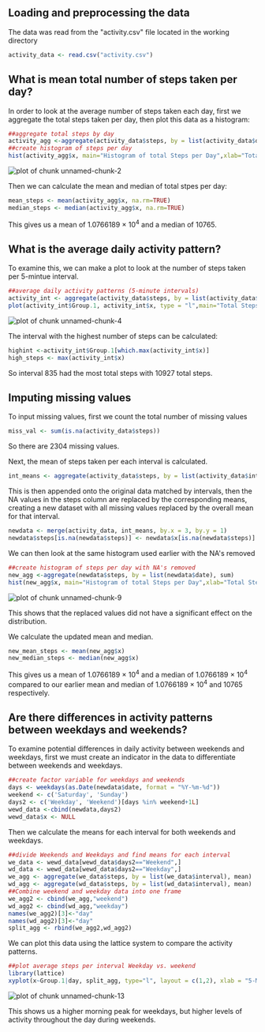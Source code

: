 
<h2><a id="user-content-loading-and-preprocessing-the-data" class="anchor" href="#loading-and-preprocessing-the-data" aria-hidden="true"><span class="octicon octicon-link"></span></a>Loading and preprocessing the data</h2>
The data was read from the "activity.csv" file located in the working directory

```r
activity_data <- read.csv("activity.csv")
```

<h2><a id="user-content-what-is-mean-total-number-of-steps-taken-per-day" class="anchor" href="#what-is-mean-total-number-of-steps-taken-per-day" aria-hidden="true"><span class="octicon octicon-link"></span></a>What is mean total number of steps taken per day?</h2>
In order to look at the average number of steps taken each day, first we aggregate the total steps taken per day, then plot this data as a histogram:

```r
##aggregate total steps by day
activity_agg <-aggregate(activity_data$steps, by = list(activity_data$date), sum)
##create histogram of steps per day
hist(activity_agg$x, main="Histogram of total Steps per Day",xlab="Total Steps per day")
```

![plot of chunk unnamed-chunk-2](figure/unnamed-chunk-2-1.png) 
  
Then we can calculate the mean and median of total stpes per day:

```r
mean_steps <- mean(activity_agg$x, na.rm=TRUE)
median_steps <- median(activity_agg$x, na.rm=TRUE)
```
This gives us a mean of 1.0766189 &times; 10<sup>4</sup> and a median of 10765.


<h2><a id="user-content-what-is-the-average-daily-activity-pattern" class="anchor" href="#what-is-the-average-daily-activity-pattern" aria-hidden="true"><span class="octicon octicon-link"></span></a>What is the average daily activity pattern?</h2>
To examine this, we can make a plot to look at the number of steps taken per 5-mintue interval.

```r
##average daily activity patterns (5-minute intervals)
activity_int <- aggregate(activity_data$steps, by = list(activity_data$interval), sum, na.rm = TRUE)
plot(activity_int$Group.1, activity_int$x, type = "l",main="Total Steps per 5-minute Interval",xlab = "Interval",ylab="Total Steps")
```

![plot of chunk unnamed-chunk-4](figure/unnamed-chunk-4-1.png) 
  
The interval with the highest number of steps can be calculated:

```r
highint <-activity_int$Group.1[which.max(activity_int$x)]
high_steps <- max(activity_int$x)
```

So interval 835 had the most total steps with 10927 total steps.


<h2><a id="user-content-imputing-missing-values" class="anchor" href="#imputing-missing-values" aria-hidden="true"><span class="octicon octicon-link"></span></a>Imputing missing values</h2>

To input missing values, first we count the total number of missing values

```r
miss_val <- sum(is.na(activity_data$steps))
```
So there are 2304 missing values.

Next, the mean of steps taken per each interval is calculated.

```r
int_means <- aggregate(activity_data$steps, by = list(activity_data$interval), mean, na.rm = TRUE)
```
This is then appended onto the original data matched by intervals, then the NA values in the steps column are replaced by the corresponding means, creating a new dataset with all missing values replaced by the overall mean for that interval.

```r
newdata <- merge(activity_data, int_means, by.x = 3, by.y = 1)
newdata$steps[is.na(newdata$steps)] <- newdata$x[is.na(newdata$steps)]
```
We can then look at the same histogram used earlier with the NA's removed

```r
##create histogram of steps per day with NA's removed
new_agg <-aggregate(newdata$steps, by = list(newdata$date), sum)
hist(new_agg$x, main="Histogram of total Steps per Day",xlab="Total Steps per day")
```

![plot of chunk unnamed-chunk-9](figure/unnamed-chunk-9-1.png) 
  
This shows that the replaced values did not have a significant effect on the distribution.

We calculate the updated mean and median.

```r
new_mean_steps <- mean(new_agg$x)
new_median_steps <- median(new_agg$x)
```
This gives us a mean of 1.0766189 &times; 10<sup>4</sup> and a median of 1.0766189 &times; 10<sup>4</sup> compared to our earlier mean and median of 1.0766189 &times; 10<sup>4</sup> and 10765 respectively.

<h2><a id="user-content-are-there-differences-in-activity-patterns-between-weekdays-and-weekends" class="anchor" href="#are-there-differences-in-activity-patterns-between-weekdays-and-weekends" aria-hidden="true"><span class="octicon octicon-link"></span></a>Are there differences in activity patterns between weekdays and weekends?</h2>

To examine potential differences in daily activity between weekends and weekdays, first we must create an indicator in the data to differentiate between weekends and weekdays.

```r
##create factor variable for weekdays and weekends
days <- weekdays(as.Date(newdata$date, format = "%Y-%m-%d"))
weekend <- c('Saturday', 'Sunday')
days2 <- c('Weekday', 'Weekend')[days %in% weekend+1L]
wewd_data <-cbind(newdata,days2)
wewd_data$x <- NULL
```
Then we calculate the means for each interval for both weekends and weekdays.

```r
##divide Weekends and Weekdays and find means for each interval
we_data <- wewd_data[wewd_data$days2=="Weekend",]
wd_data <- wewd_data[wewd_data$days2=="Weekday",]
we_agg <- aggregate(we_data$steps, by = list(we_data$interval), mean)
wd_agg <- aggregate(wd_data$steps, by = list(wd_data$interval), mean)
##Combine weekend and weekday data into one frame
we_agg2 <- cbind(we_agg,"weekend")
wd_agg2 <- cbind(wd_agg,"weekday")
names(we_agg2)[3]<-"day"
names(wd_agg2)[3]<-"day"
split_agg <- rbind(we_agg2,wd_agg2)
```
We can plot this data using the lattice system to compare the activity patterns.

```r
##plot average steps per interval Weekday vs. weekend
library(lattice)
xyplot(x~Group.1|day, split_agg, type="l", layout = c(1,2), xlab = "5-Minute Interval", ylab="Average Steps")
```

![plot of chunk unnamed-chunk-13](figure/unnamed-chunk-13-1.png) 
  
This shows us a higher morning peak for weekdays, but higher levels of activity throughout the day during weekends.

</article>
  </div>

</div>
